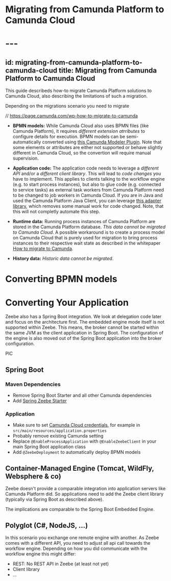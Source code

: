 # Migrating from Camunda Platform to Camunda Cloud

# ---
id: migrating-from-camunda-platform-to-camunda-cloud
title: Migrating from Camunda Platform to Camunda Cloud
---

This guide describeds how-to migrate Camunda Platform solutions to Camunda Cloud, also describing the limitations of such a migration.

Depending on the migrations scenario you need to migrate

// https://page.camunda.com/wp-how-to-migrate-to-camunda

* **BPMN models:** While Camunda Cloud also uses BPMN files (like Camunda Platform), it requires *different extension atrributes* to configure details for execution. BPMN models can be semi-automatically converted using [this Camunda Modeler Plugin](https://github.com/berndruecker/camunda-platform-to-cloud-migration/tree/main/camunda-modeler-plugin-platform-to-cloud-converter). Note that some elements or attributes are either not supported or behave slightly different in Camunda Cloud, so the convertion will require manual supervision.

* **Application code:** The application code needs to leverage a *different API* and/or a *different client library*. This will lead to *code changes* you have to implement. This applies to clients talking to the workflow engine (e.g. to start process instances), but also to glue code (e.g. connected to service tasks) as external task workers from Camunda Platform need to be changed to job workers in Camunda Cloud. If you are in Java and used the Camunda Platform Java Client, you can leverage [this adapter library](https://github.com/berndruecker/camunda-platform-to-cloud-migration/tree/main/zeebe-camunda-platform-adapter), which removes some manual work for code changed. Note, that this will not completly automate this step.

* **Runtime data:** Running process instances of Camunda Platform are stored in the Camunda Platform database. *This data cannot be migrated to Camunda Cloud*. A possible workaround is to create a process model on Camunda Cloud that is purely used for migration to bring process instances to their respective wait state as described in the whitepaper [How to migrate to Camunda](https://page.camunda.com/wp-how-to-migrate-to-camunda).

* **History data:** *Historic data cannot be migrated*.



# Converting BPMN models





# Converting Your Application

Zeebe also has a Spring Boot integration. We look at delegation code later and focus on the architecture first.
The embedded engine mode itself is not supported within Zeebe. This means, the broker cannot be started within the same JVM as the client application in Spring Boot. The configuration of the engine is also moved out of the Spring Boot application into the broker configuration.


PIC

## Spring Boot

### Maven Dependencies
* Remove Spring Boot Starter and all other Camunda dependencies
* Add [Spring Zeebe Starter](https://github.com/zeebe-io/spring-zeebe)

### Application

* Make sure to set [Camunda Cloud credentials](https://github.com/zeebe-io/spring-zeebe#configuring-camunda-cloud-connection), for example in `src/main/resources/application.properties`
* Probably remove existing Camunda setting
* Replace `@EnableProcessApplication` with `@EnableZeebeClient` in your main Spring Boot application class
* Add `@ZeebeDeployment` to automatically deploy BPMN models


## Container-Managed Engine (Tomcat, WildFly, Websphere & co)

Zeebe doesn't provide a comparable integration into application servers like Camunda Platform did. So applications need to add the Zeebe client library (typically via Spring Boot as described above).


The implications are comparable to the Spring Boot Embedded Engine.


## Polyglot (C#, NodeJS, ...)

In this scenario you exchange one remote engine with another. As Zeebe comes with a different API, you need to adjust all api call towards the workflow engine. Depending on how you did communicate with the workflow engine this might differ:

* REST: No REST API in Zeebe (at least not yet)
* Client library
* ...
